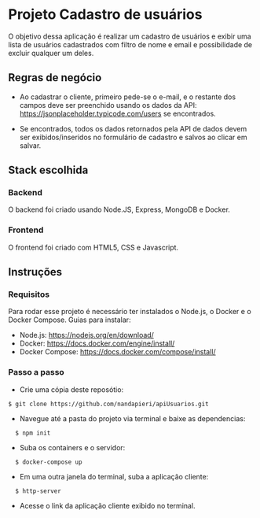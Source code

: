 # Projeto Cadastro de usuários

O objetivo dessa aplicação é realizar um cadastro de usuários e exibir uma lista de usuários cadastrados com filtro de nome e email e possibilidade de excluir qualquer um deles.

## Regras de negócio

- Ao cadastrar o cliente, primeiro pede-se o e-mail, e o restante dos campos deve ser preenchido usando os dados da API: https://jsonplaceholder.typicode.com/users se encontrados.

- Se encontrados, todos os dados retornados pela API de dados devem ser exibidos/inseridos no formulário de cadastro e salvos ao clicar em salvar.

## Stack escolhida

### Backend

O backend foi criado usando Node.JS, Express, MongoDB e Docker.

### Frontend

O frontend foi criado com HTML5, CSS e Javascript.

## Instruções

### Requisitos

Para rodar esse projeto é necessário ter instalados o Node.js, o Docker e o Docker Compose. Guias para instalar:

  - Node.js: https://nodejs.org/en/download/
  - Docker: https://docs.docker.com/engine/install/
  - Docker Compose: https://docs.docker.com/compose/install/
  
### Passo a passo

* Crie uma cópia deste reposótio:
```   
$ git clone https://github.com/nandapieri/apiUsuarios.git
```

* Navegue até a pasta do projeto via terminal e baixe as dependencias:
```
  $ npm init
```

* Suba os containers e o servidor:
```
  $ docker-compose up
```

* Em uma outra janela do terminal, suba a aplicação cliente:
```
  $ http-server
```

* Acesse o link da aplicação cliente exibido no terminal.